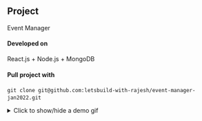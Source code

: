 ## Project
Event Manager

#### Developed on
React.js + Node.js + MongoDB

#### Pull project with
`git clone git@github.com:letsbuild-with-rajesh/event-manager-jan2022.git`

<details><summary>Click to show/hide a demo gif</summary>
<p>

![Loading demo gif ...](https://github.com/letsbuild-with-rajesh/event-manager-jan2022/blob/main/client/public/demo.gif?raw=true)

</p>
</details>